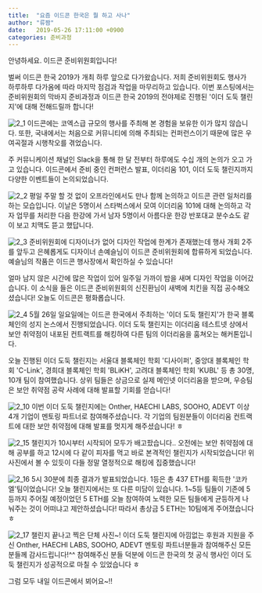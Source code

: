 ```yaml
---
title:  "요즘 이드콘 한국은 뭘 하고 사나"
author: "류짬"
date:   2019-05-26 17:11:00 +0900
categories: 준비과정
---
```


안녕하세요. 이드콘 준비위원회입니다!

벌써 이드콘 한국 2019가 개최 하루 앞으로 다가왔습니다. 저희 준비위원회도 행사가 하루하루 다가옴에 따라 마지막 점검과 작업을 마무리하고 있습니다. 이번 포스팅에서는 준비위원회의 막바지 준비과정과 이드콘 한국 2019의 전야제로 진행된 '이더 도둑 챌린지'에 대해 전해드릴까 합니다!

![2_1](https://user-images.githubusercontent.com/29397119/58376328-b08df180-7fa3-11e9-8cf1-cb55b71ab8af.jpg)
이드콘에는 코엑스급 규모의 행사를 주최해 본 경험을 보유한 이가 많지 않습니다. 또한, 국내에서는 처음으로 커뮤니티에 의해 주최되는 컨퍼런스이기 때문에 많은 우여곡절과 시행착오를 겪었습니다. 

주 커뮤니케이션 채널인 Slack을 통해 한 달 전부터 하루에도 수십 개의 논의가 오고 가고 있습니다. 이드콘에서 준비 중인 컨퍼런스 발표, 이더리움 101, 이더 도둑 챌린지까지 다양한 이벤트들이 논의되었습니다.

![2_2](https://user-images.githubusercontent.com/29397119/58376520-db7a4480-7fa7-11e9-9a64-63e739478e00.jpg)
평일 주말 할 것 없이 오프라인에서도 만나 함께 논의하고 이드콘 관련 일처리를 하는 모습입니다. 이날은 5명이서 스타벅스에서 모여 이더리움 101에 대해 논의하고 각자 업무를 처리한 다음 한강에 가서 남자 5명이서 아름다운 한강 반포대교 분수쇼도 같이 보고 치맥도 뜯고 했답니다.

![2_3](https://user-images.githubusercontent.com/29397119/58376701-10d46180-7fab-11e9-84bd-1c4e591e29ea.jpg)
준비위원회에 디자이너가 없어 디자인 작업에 한계가 존재했는데 행사 개회 2주를 앞두고 은혜롭게도 디자이너 손예슬님이 이드콘 준비위원회에 합류하게 되었습니다. 예슬님의 작품은 이드콘 행사장에서 확인하실 수 있습니다! 

얼마 남지 않은 시간에 많은 작업이 있어 일주일 가까이 밤을 새며 디자인 작업을 이어갔습니다. 이 소식을 들은 이드콘 준비위원회의 신진환님이 새벽에 치킨을 직접 공수해오셨습니다! 오늘도 이드콘은 평화롭습니다.

![2_4](https://user-images.githubusercontent.com/29397119/58377162-1d5db780-7fb5-11e9-877d-8df2dae60036.jpg)
5월 26일 일요일에는 이드콘 한국에서 주최하는 '이더 도둑 챌린지'가 한국 블록체인의 성지 논스에서 진행되었습니다. 이더 도둑 챌린지는 이더리움 테스트넷 상에서 보안 취약점이 내포된 컨트랙트를 해킹하여 다른 팀의 이더리움을 훔쳐오는 해커톤입니다. 

오늘 진행된 이더 도둑 챌린지는 서울대 블록체인 학회 '디사이퍼', 중앙대 블록체인 학회 'C-Link', 경희대 블록체인 학회 'BLiKH', 고려대 블록체인 학회 'KUBL' 등 총 30명, 10개 팀이 참여했습니다. 상위 팀들은 상금으로 실제 메인넷 이더리움을 받으며, 우승팀은 보안 취약점 공략 사례에 대해 발표할 기회를 얻습니다!

![2_10](https://user-images.githubusercontent.com/29397119/58379828-d804ae80-7fe3-11e9-8b50-677c3bd21458.jpg)
이번 이더 도둑 챌린지에는 Onther, HAECHI LABS, SOOHO, ADEVT 이상 4개 기업이 멘토링 파트너로 참여해주셨습니다. 각 기업의 팀원분들이 이더리움 컨트랙트에 대한 보안 취약점에 대해 발표를 멋지게 해주셨습니다! ㅎ

![2_15](https://user-images.githubusercontent.com/29397119/58380111-071d1f00-7fe8-11e9-8aee-60dfb55b49fe.jpg)
챌린지가 10시부터 시작되어 모두가 배고팠습니다.. 오전에는 보안 취약점에 대해 공부를 하고 12시에 다 같이 피자를 먹고 바로 본격적인 챌린지가 시작되었습니다! 위 사진에서 볼 수 있듯이 다들 정말 열정적으로 해킹에 집중했습니다!

![2_16](https://user-images.githubusercontent.com/29397119/58380320-a2af8f00-7fea-11e9-9330-3e7a83d929f9.jpg)
5시 30분에 최종 결과가 발표되었습니다. 1등은 총 437 ETH를 획득한 '코카엘'팀이었습니다! 오늘 챌린지에서는 또 다른 미담이 있습니다. 1~5등 팀들이 기존에 5등까지 주어질 예정이었던 5 ETH를 오늘 참여하여 노력한 모든 팀들에게 균등하게 나눠주는 것이 어떠냐고 제안하셨습니다! 따라서 총상금 5 ETH는 10팀에게 주어졌습니다ㅎ

![2_17](https://user-images.githubusercontent.com/29397119/58380327-b529c880-7fea-11e9-8f9c-4b41e14bb1d4.jpg)
챌린지 끝나고 찍은 단체 사진~! 이더 도둑 챌린지에 아낌없는 후원과 지원을 주신 Onther, HAECHI LABS, SOOHO, ADEVT 멘토링 파트너분들과 참여해주신 모든 분들께 감사드립니다!^^ 참여해주신 분들 덕분에 이드콘 한국의 첫 공식 행사인 이더 도둑 챌린지가 성공적으로 마칠 수 있었습니다 ㅎ 

그럼 모두 내일 이드콘에서 뵈어요~!!
